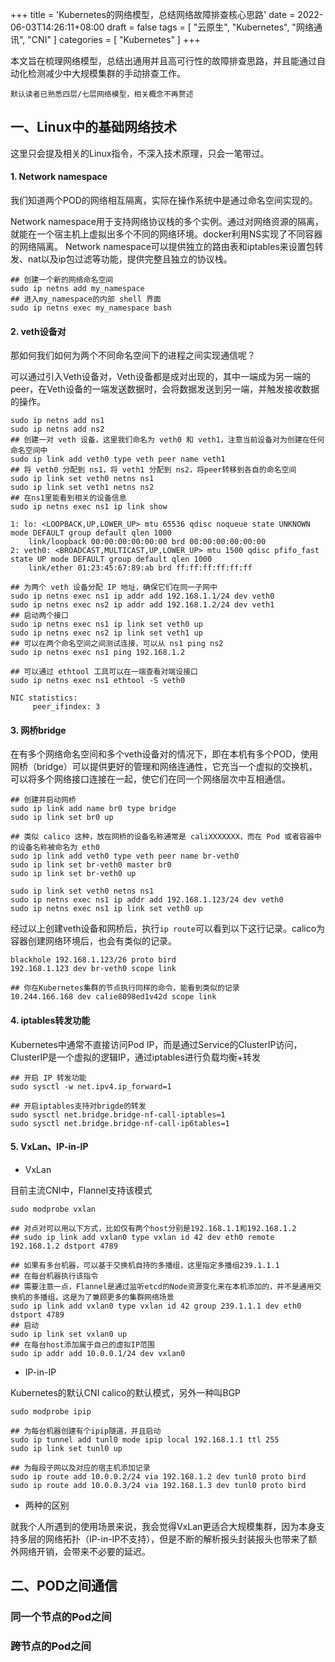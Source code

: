 +++
title = 'Kubernetes的网络模型，总结网络故障排查核心思路'
date = 2022-06-03T14:26:11+08:00
draft = false
tags = [
    "云原生",
    "Kubernetes",
    "网络通讯",
    "CNI"
]
categories = [
    "Kubernetes"
]
+++


本文旨在梳理网络模型，总结出通用并且高可行性的故障排查思路，并且能通过自动化检测减少中大规模集群的手动排查工作。
```text
默认读者已熟悉四层/七层网络模型，相关概念不再赘述
```


## 一、Linux中的基础网络技术

这里只会提及相关的Linux指令，不深入技术原理，只会一笔带过。

#### 1. Network namespace

我们知道两个POD的网络相互隔离，实际在操作系统中是通过命名空间实现的。

Network namespace用于支持网络协议栈的多个实例。通过对网络资源的隔离，就能在一个宿主机上虚拟出多个不同的网络环境。docker利用NS实现了不同容器的网络隔离。
Network namespace可以提供独立的路由表和iptables来设置包转发、nat以及ip包过滤等功能，提供完整且独立的协议栈。

```shell
## 创建一个新的网络命名空间
sudo ip netns add my_namespace
## 进入my_namespace的内部 shell 界面
sudo ip netns exec my_namespace bash
```

#### 2. veth设备对

那如何我们如何为两个不同命名空间下的进程之间实现通信呢？

可以通过引入Veth设备对，Veth设备都是成对出现的，其中一端成为另一端的peer，在Veth设备的一端发送数据时，会将数据发送到另一端，并触发接收数据的操作。
<!--more-->
```shell
sudo ip netns add ns1
sudo ip netns add ns2
## 创建一对 veth 设备，这里我们命名为 veth0 和 veth1，注意当前设备对为创建在任何命名空间中
sudo ip link add veth0 type veth peer name veth1
## 将 veth0 分配到 ns1，将 veth1 分配到 ns2，将peer转移到各自的命名空间
sudo ip link set veth0 netns ns1
sudo ip link set veth1 netns ns2
## 在ns1里能看到相关的设备信息
sudo ip netns exec ns1 ip link show

1: lo: <LOOPBACK,UP,LOWER_UP> mtu 65536 qdisc noqueue state UNKNOWN mode DEFAULT group default qlen 1000
    link/loopback 00:00:00:00:00:00 brd 00:00:00:00:00:00
2: veth0: <BROADCAST,MULTICAST,UP,LOWER_UP> mtu 1500 qdisc pfifo_fast state UP mode DEFAULT group default qlen 1000
    link/ether 01:23:45:67:89:ab brd ff:ff:ff:ff:ff:ff

## 为两个 veth 设备分配 IP 地址，确保它们在同一子网中
sudo ip netns exec ns1 ip addr add 192.168.1.1/24 dev veth0
sudo ip netns exec ns2 ip addr add 192.168.1.2/24 dev veth1
## 启动两个接口
sudo ip netns exec ns1 ip link set veth0 up
sudo ip netns exec ns2 ip link set veth1 up
## 可以在两个命名空间之间测试连接，可以从 ns1 ping ns2
sudo ip netns exec ns1 ping 192.168.1.2

## 可以通过 ethtool 工具可以在一端查看对端设接口
sudo ip netns exec ns1 ethtool -S veth0

NIC statistics:
     peer_ifindex: 3
```

#### 3. 网桥bridge

在有多个网络命名空间和多个veth设备对的情况下，即在本机有多个POD，使用网桥（bridge）可以提供更好的管理和网络连通性，它充当一个虚拟的交换机，可以将多个网络接口连接在一起，使它们在同一个网络层次中互相通信。

```shell
## 创建并启动网桥
sudo ip link add name br0 type bridge
sudo ip link set br0 up

## 类似 calico 这种，放在网桥的设备名称通常是 caliXXXXXXX，而在 Pod 或者容器中的设备名称被命名为 eth0
sudo ip link add veth0 type veth peer name br-veth0
sudo ip link set br-veth0 master br0
sudo ip link set br-veth0 up

sudo ip link set veth0 netns ns1
sudo ip netns exec ns1 ip addr add 192.168.1.123/24 dev veth0
sudo ip netns exec ns1 ip link set veth0 up
```

经过以上创建veth设备和网桥后，执行`ip route`可以看到以下这行记录。calico为容器创建网络环境后，也会有类似的记录。
```shell
blackhole 192.168.1.123/26 proto bird
192.168.1.123 dev br-veth0 scope link

## 你在Kubernetes集群的节点执行同样的命令，能看到类似的记录
10.244.166.168 dev calie8098ed1v42d scope link
```

#### 4. iptables转发功能

Kubernetes中通常不直接访问Pod IP，而是通过Service的ClusterIP访问，ClusterIP是一个虚拟的逻辑IP，通过iptables进行负载均衡+转发

```shell
## 开启 IP 转发功能
sudo sysctl -w net.ipv4.ip_forward=1

## 开启iptables支持对brigde的转发 
sudo sysctl net.bridge.bridge-nf-call-iptables=1
sudo sysctl net.bridge.bridge-nf-call-ip6tables=1
```

#### 5. VxLan、IP-in-IP

- VxLan

目前主流CNI中，Flannel支持该模式

```shell
sudo modprobe vxlan

## 对点对可以用以下方式，比如仅有两个host分别是192.168.1.1和192.168.1.2
## sudo ip link add vxlan0 type vxlan id 42 dev eth0 remote 192.168.1.2 dstport 4789

## 如果有多台机器，可以基于交换机自持的多播组，这里指定多播组239.1.1.1
## 在每台机器执行该指令
## 需要注意一点，Flannel是通过监听etcd的Node资源变化来在本机添加的，并不是通用交换机的多播组，这是为了兼顾更多的集群网络场景
sudo ip link add vxlan0 type vxlan id 42 group 239.1.1.1 dev eth0 dstport 4789
## 启动
sudo ip link set vxlan0 up
## 在每台host添加属于自己的虚拟IP范围
sudo ip addr add 10.0.0.1/24 dev vxlan0
```

- IP-in-IP

Kubernetes的默认CNI calico的默认模式，另外一种叫BGP

```shell
sudo modprobe ipip

## 为每台机器创建有个ipip隧道，并且启动
sudo ip tunnel add tunl0 mode ipip local 192.168.1.1 ttl 255
sudo ip link set tunl0 up

## 为每段子网以及对应的宿主机添加记录
sudo ip route add 10.0.0.2/24 via 192.168.1.2 dev tunl0 proto bird
sudo ip route add 10.0.0.3/24 via 192.168.1.3 dev tunl0 proto bird
```
- 两种的区别

就我个人所遇到的使用场景来说，我会觉得VxLan更适合大规模集群，因为本身支持多层的网络拓扑（IP-in-IP不支持），但是不断的解析报头封装报头也带来了额外网络开销，会带来不必要的延迟。


## 二、POD之间通信

### 同一个节点的Pod之间

### 跨节点的Pod之间